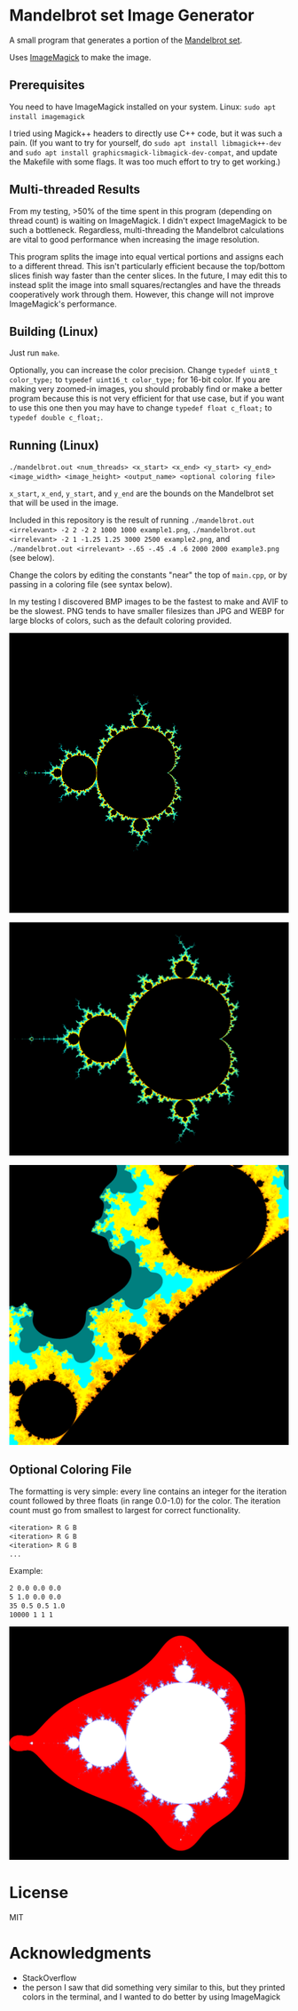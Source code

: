 # Mandelbrot set Image Generator

A small program that generates a portion of the [Mandelbrot set](https://en.wikipedia.org/wiki/Mandelbrot_set).

Uses [ImageMagick](https://imagemagick.org/) to make the image.

## Prerequisites

You need to have ImageMagick installed on your system. Linux: `sudo apt install imagemagick`

I tried using Magick++ headers to directly use C++ code, but it was such a pain. (If you want to try for yourself, do `sudo apt install libmagick++-dev` and `sudo apt install graphicsmagick-libmagick-dev-compat`, and update the Makefile with some flags. It was too much effort to try to get working.)

## Multi-threaded Results

From my testing, >50% of the time spent in this program (depending on thread count) is waiting on ImageMagick. I didn't expect ImageMagick to be such a bottleneck. Regardless, multi-threading the Mandelbrot calculations are vital to good performance when increasing the image resolution.

This program splits the image into equal vertical portions and assigns each to a different thread. This isn't particularly efficient because the top/bottom slices finish way faster than the center slices. In the future, I may edit this to instead split the image into small squares/rectangles and have the threads cooperatively work through them. However, this change will not improve ImageMagick's performance.

## Building (Linux)

Just run `make`.

Optionally, you can increase the color precision. Change `typedef uint8_t color_type;` to `typedef uint16_t color_type;` for 16-bit color. If you are making very zoomed-in images, you should probably find or make a better program because this is not very efficient for that use case, but if you want to use this one then you may have to change `typedef float c_float;` to `typedef double c_float;`.

## Running (Linux)

`./mandelbrot.out <num_threads> <x_start> <x_end> <y_start> <y_end> <image_width> <image_height> <output_name> <optional coloring file>`

`x_start`, `x_end`, `y_start`, and `y_end` are the bounds on the Mandelbrot set that will be used in the image.

Included in this repository is the result of running `./mandelbrot.out <irrelevant> -2 2 -2 2 1000 1000 example1.png`, `./mandelbrot.out <irrelevant> -2 1 -1.25 1.25 3000 2500 example2.png`, and `./mandelbrot.out <irrelevant> -.65 -.45 .4 .6 2000 2000 example3.png` (see below).

Change the colors by editing the constants "near" the top of `main.cpp`, or by passing in a coloring file (see syntax below).

In my testing I discovered BMP images to be the fastest to make and AVIF to be the slowest. PNG tends to have smaller filesizes than JPG and WEBP for large blocks of colors, such as the default coloring provided.

![example1](example1.png)

![example2](example2.png)

![example3](example3.png)

## Optional Coloring File

The formatting is very simple: every line contains an integer for the iteration count followed by three floats (in range 0.0-1.0) for the color. The iteration count must go from smallest to largest for correct functionality.

```
<iteration> R G B
<iteration> R G B
<iteration> R G B
...
```

Example:

```
2 0.0 0.0 0.0
5 1.0 0.0 0.0
35 0.5 0.5 1.0
10000 1 1 1
```

![example4](example4.png)

# License

MIT

# Acknowledgments

* StackOverflow
* the person I saw that did something very similar to this, but they printed colors in the terminal, and I wanted to do better by using ImageMagick
